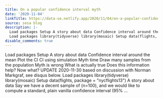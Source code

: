 ```yaml
---
title: On a popular confidence interval myth
date: '2020-11-04'
linkTitle: https://data-se.netlify.app/2020/11/04/on-a-popular-confidence-interval-myth/
source: sesa blog
description: |-
  Load packages Setup A story about data Confidence interval around the mean Plot the CI CI using simulation Myth time Draw many samples from the population Myth is wrong What is actually true Does this information help? Now what? UPDATE 2020-11-30 based on discussion with Norman Markgraf, see disqus below.
  Load packages library(tidyverse) library(mosaic) Setup data(flights, package = &quot;nycflights13&quot;) A story about data Say we have a decent sample of \(n=100\), and we would like to compute a standard, plain vanilla confidence interval (95% ...
disable_comments: true
---
```

Load packages Setup A story about data Confidence interval around the mean Plot the CI CI using simulation Myth time Draw many samples from the population Myth is wrong What is actually true Does this information help? Now what? UPDATE 2020-11-30 based on discussion with Norman Markgraf, see disqus below.
Load packages library(tidyverse) library(mosaic) Setup data(flights, package = &quot;nycflights13&quot;) A story about data Say we have a decent sample of \(n=100\), and we would like to compute a standard, plain vanilla confidence interval (95% ...